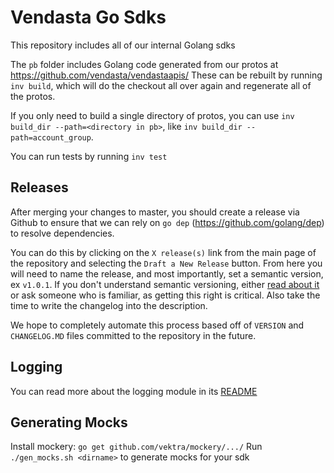 # Vendasta Go Sdks
This repository includes all of our internal Golang sdks

The `pb` folder includes Golang code generated from our protos at https://github.com/vendasta/vendastaapis/
These can be rebuilt by running `inv build`, which will do the checkout all over again and regenerate all of the protos.

If you only need to build a single directory of protos, you can use `inv build_dir --path=<directory in pb>`, like `inv build_dir --path=account_group`.

You can run tests by running `inv test`

## Releases
After merging your changes to master, you should create a release via Github to ensure that we can rely on `go dep` (https://github.com/golang/dep) to resolve dependencies.

You can do this by clicking on the `X release(s)` link from the main page of the repository and selecting the `Draft a New Release` button. From here you will need to name the release, and most importantly, set a semantic version, ex `v1.0.1`. If you don't understand semantic versioning, either [read about it](http://semver.org/) or ask someone who is familiar, as getting this right is critical. Also take the time to write the changelog into the description.

We hope to completely automate this process based off of `VERSION` and `CHANGELOG.MD` files committed to the repository in the future.

## Logging

You can read more about the logging module in its [README](https://github.com/vendasta/gosdks/blob/master/logging/README.md)

## Generating Mocks
Install mockery: `go get github.com/vektra/mockery/.../`
Run `./gen_mocks.sh <dirname>` to generate mocks for your sdk
